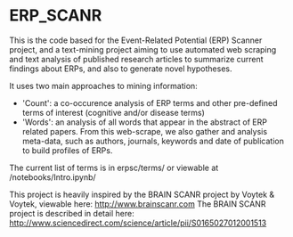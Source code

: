 # ERP_SCANR

This is the code based for the Event-Related Potential (ERP) Scanner project, and a text-mining project aiming to use automated web scraping and text analysis of published research articles to summarize current findings about ERPs, and also to generate novel hypotheses. 

It uses two main approaches to mining information:
- 'Count': a co-occurence analysis of ERP terms and other pre-defined terms of interest (cognitive and/or disease terms)
- 'Words': an analysis of all words that appear in the abstract of ERP related papers. From this web-scrape, we also gather and analysis meta-data, such as authors, journals, keywords and date of publication to build profiles of ERPs. 

The current list of terms is in erpsc/terms/ or viewable at /notebooks/Intro.ipynb/

This project is heavily inspired by the BRAIN SCANR project by Voytek & Voytek, viewable here: http://www.brainscanr.com
The BRAIN SCANR project is described in detail here: http://www.sciencedirect.com/science/article/pii/S0165027012001513
